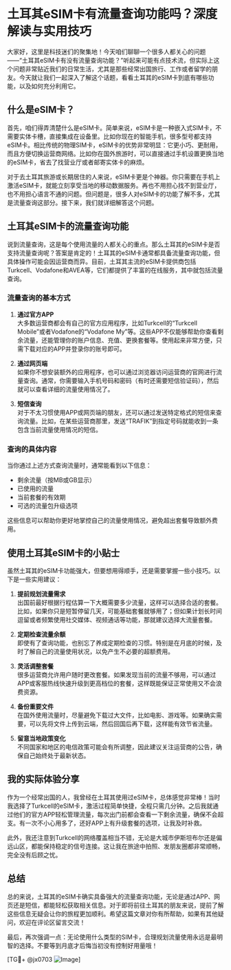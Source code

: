 # 土耳其eSIM卡有流量查询功能吗？深度解读与实用技巧

大家好，这里是科技迷们的聚集地！今天咱们聊聊一个很多人都关心的问题——“土耳其eSIM卡有没有流量查询功能？”听起来可能有点技术流，但实际上这个问题非常贴近我们的日常生活，尤其是那些经常出国旅行、工作或者留学的朋友。今天就让我们一起深入了解这个话题，看看土耳其的eSIM卡到底有哪些功能，以及如何充分利用它。

## 什么是eSIM卡？

首先，咱们得弄清楚什么是eSIM卡。简单来说，eSIM卡是一种嵌入式SIM卡，不需要实体卡槽，直接集成在设备里。比如你现在的智能手机，很多型号都支持eSIM卡。相比传统的物理SIM卡，eSIM卡的优势非常明显：它更小巧、更耐用，而且方便切换运营商网络。比如你在国外旅游时，可以直接通过手机设置更换当地的eSIM卡，省去了找营业厅或者邮寄实体卡的麻烦。

对于去土耳其旅游或长期居住的人来说，eSIM卡更是个神器。你只需要在手机上激活eSIM卡，就能立刻享受当地的移动数据服务。再也不用担心找不到营业厅，也不用担心语言不通的问题。但问题是，很多人对eSIM卡的功能了解不多，尤其是流量查询这部分。接下来，我们就详细解答这个问题。

## 土耳其eSIM卡的流量查询功能

说到流量查询，这是每个使用流量的人都关心的重点。那么土耳其的eSIM卡是否支持流量查询呢？答案是肯定的！土耳其的eSIM卡通常都具备流量查询功能，但具体操作可能会因运营商而异。目前，土耳其主流的eSIM卡提供商包括Turkcell、Vodafone和AVEA等，它们都提供了丰富的在线服务，其中就包括流量查询。

### 流量查询的基本方式

1. **通过官方APP**  
   大多数运营商都会有自己的官方应用程序，比如Turkcell的“Turkcell Mobile”或者Vodafone的“Vodafone My”等。这些APP不仅能够帮助你查看剩余流量，还能管理你的账户信息、充值、更换套餐等。使用起来非常方便，只需下载对应的APP并登录你的账号即可。

2. **通过网页端**  
   如果你不想安装额外的应用程序，也可以通过浏览器访问运营商的官网进行流量查询。通常，你需要输入手机号码和密码（有时还需要短信验证码），然后就可以查看详细的流量使用情况了。

3. **短信查询**  
   对于不太习惯使用APP或网页端的朋友，还可以通过发送特定格式的短信来查询流量。比如，在某些运营商那里，发送“TRAFIK”到指定号码就能收到一条包含当前流量使用情况的短信。

### 查询的具体内容

当你通过上述方式查询流量时，通常能看到以下信息：
- 剩余流量（按MB或GB显示）
- 已使用的流量
- 当前套餐的有效期
- 可选的流量包升级选项

这些信息可以帮助你更好地掌控自己的流量使用情况，避免超出套餐导致额外费用。

## 使用土耳其eSIM卡的小贴士

虽然土耳其的eSIM卡功能强大，但要想用得顺手，还是需要掌握一些小技巧。以下是一些实用建议：

1. **提前规划流量需求**  
   出国前最好根据行程估算一下大概需要多少流量，这样可以选择合适的套餐。比如，如果你只是短暂停留几天，可能基础套餐就够用了；但如果计划长时间逗留或者频繁使用社交媒体、视频通话等功能，那就建议选择大流量套餐。

2. **定期检查流量余额**  
   即使有了查询功能，也别忘了养成定期检查的习惯。特别是在月底的时候，及时了解自己的流量使用状况，以免产生不必要的超额费用。

3. **灵活调整套餐**  
   很多运营商允许用户随时更改套餐。如果发现当前的流量不够用，可以通过APP或客服热线快速升级到更高档位的套餐，这样既能保证正常使用又不会浪费资源。

4. **备份重要文件**  
   在国外使用流量时，尽量避免下载过大文件，比如电影、游戏等。如果确实需要，可以先将文件上传到云端，然后回国后再下载，这样能有效节省流量。

5. **留意当地政策变化**  
   不同国家和地区的电信政策可能会有所调整，因此建议关注运营商的公告，确保自己始终处于最新状态。

## 我的实际体验分享

作为一个经常出国的人，我曾经在土耳其使用过eSIM卡，总体感觉非常棒！当时我选择了Turkcell的eSIM卡，激活过程简单快捷，全程只需几分钟。之后我就通过他们的官方APP轻松管理流量，每次出门前都会查看一下剩余流量，确保不会超支。有一次不小心用多了，还好APP上有升级套餐的选项，让我及时补救。

此外，我还注意到Turkcell的网络覆盖相当不错，无论是大城市伊斯坦布尔还是偏远山区，都能保持稳定的信号连接。这让我在旅途中拍照、发朋友圈都非常顺畅，完全没有后顾之忧。

## 总结

总的来说，土耳其的eSIM卡确实具备强大的流量查询功能，无论是通过APP、网页还是短信，都能轻松获取相关信息。对于即将前往土耳其的朋友来说，提前了解这些信息无疑会让你的旅程更加顺利。希望这篇文章对你有所帮助，如果有其他疑问，欢迎在评论区留言交流！

最后，再次强调一点：无论使用什么类型的SIM卡，合理规划流量使用永远是最明智的选择。不要等到月底才后悔当初没有控制好用量哦！

[TG💪+ @jx0703 ![Image](https://github.com/user-attachments/assets/dbca1d08-cadb-493c-b0ec-ad6f7a83f270)]